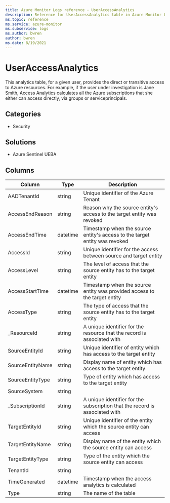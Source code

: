 ```yaml
---
title: Azure Monitor Logs reference - UserAccessAnalytics
description: Reference for UserAccessAnalytics table in Azure Monitor Logs.
ms.topic: reference
ms.service: azure-monitor
ms.subservice: logs
ms.author: bwren
author: bwren
ms.date: 8/19/2021
---
```


# UserAccessAnalytics

 This analytics table, for a given user, provides the direct or transitive access to Azure resources. For example, if the user under investigation is Jane Smith, Access Analytics calculates all the Azure subscriptions that she either can access directly, via groups or serviceprincipals.

## Categories

- Security
## Solutions

- Azure Sentinel UEBA




## Columns

|Column|Type|Description|
|---|---|---|
|AADTenantId|string|Unique identifier of the Azure Tenant|
|AccessEndReason|string|Reason why the source entity's access to the target entity was revoked|
|AccessEndTime|datetime|Timestamp when the source entity's access to the target entity was revoked|
|AccessId|string|Unique identifier for the access between source and target entity|
|AccessLevel|string|The level of access that the source entity has to the target entity|
|AccessStartTime|datetime|Timestamp when the source entity was provided access to the target entity|
|AccessType|string|The type of access that the source entity has to the target entity|
|_ResourceId|string|A unique identifier for the resource that the record is associated with|
|SourceEntityId|string|Unique identifier of entity which has access to the target entity|
|SourceEntityName|string|Display name of entity which has access to the target entity|
|SourceEntityType|string|Type of entity which has access to the target entity|
|SourceSystem|string||
|_SubscriptionId|string|A unique identifier for the subscription that the record is associated with|
|TargetEntityId|string|Unique identifier of the entity which the source entity can access|
|TargetEntityName|string|Display name of the entity which the source entity can access|
|TargetEntityType|string|Type of the entity which the source entity can access|
|TenantId|string||
|TimeGenerated|datetime|Timestamp when the access analytics is calculated|
|Type|string|The name of the table|
